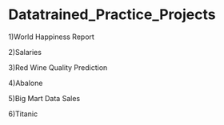 # Datatrained_Practice_Projects

1)World Happiness Report

2)Salaries

3)Red Wine Quality Prediction

4)Abalone 

5)Big Mart Data Sales

6)Titanic
